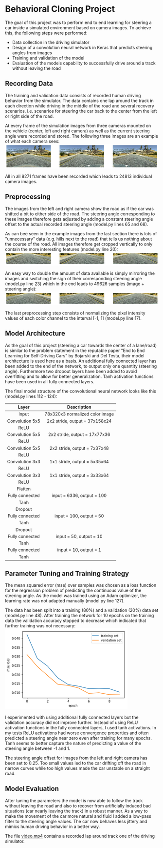 # **Behavioral Cloning Project**

The goal of this project was to perform end to end learning for steering a car inside a simulated environment based on camera images.
To achieve this, the following steps were performed:
* Data collection in the driving simulator
* Design of a convolution neural network in Keras that predicts steering angles from images
* Training and validation of the model 
* Evaluation of the models capability to successfully drive around a track without leaving the road


[//]: # (Image References)
[images_orig]: ./images_orig.png "Recorded images (center, left and right camera)"
[images_cropped]: ./images_cropped.png "Images cropped to exclude unnecessary data"
[images_mirrored]: ./images_cropped_mirrored.png "Mirrored images"
[loss_function]: ./training_loss.png "MSE loss for training and validation data"


## Recording Data

The training and validation data consists of recorded human driving behavior from the simulator. 
The data contains one lap around the track in each direction while driving in the middle of the road and several recovery scenarios, i.e. scenarios for steering the car back to the center from the left or right side of the road.

At every frame of the simulation images from three cameras mounted on the vehicle (center, left and right camera) as well as the current steering angle were recorded and stored.
The following three images are an example of what each camera sees:
![alt text][images_orig]

All in all 8271 frames have been recorded which leads to 24813 individual camera images. 


## Preprocessing

The images from the left and right camera show the road as if the car was shifted a bit to either side of the road. 
The steering angle corresponding to these images therefore gets adjusted by adding a constant steering angle offset to the actual recorded steering angle (model.py lines 65 and 68). 

As can bee seen in the example images from the last section there is lots of "unnecessary" data (e.g. hills next to the road) that tells us nothing about the course of the road. 
All images therefore get cropped vertically to only contain the more interesting features (model.py line 20):
![alt text][images_cropped]

An easy way to double the amount of data available is simply mirroring the images and switching the sign of their corresponding steering angle (model.py line 23) which in the end leads to 49626 samples (image + steering angle):
![alt text][images_mirrored]

The last preprocessing step consists of normalizing the pixel intensity values of each color channel to the interval [-1, 1] (model.py line 17).  

## Model Architecture 

As the goal of this project (steering a car towards the center of a lane/road) is similar to the problem statement in the reputable paper "End to End Learning for Self-Driving Cars" by Bojarski and Del Testa, their model architecture is used here as a basis. 
An additional fully connected layer has been added to the end of the network, to output only one quantity (steering angle). 
Furthermore two dropout layers have been added to avoid overfitting and to allow for better generalization.
Tanh activation functions have been used in all fully connected layers.

The final model structure of the convolutional neural network looks like this (model.py lines 112 - 124):

| Layer         		|     Description	        					| 
|:---------------------:|:------------------------------:| 
| Input         		| 78x320x3 normalized color image   	| 
| Convolution 5x5 | 2x2 stride, output = 37x158x24 	|
| ReLU					       |			                               |
| Convolution 5x5 | 2x2 stride, output = 17x77x36 	|
| ReLU					       |    |
| Convolution 5x5 | 2x2 stride, output = 7x37x48 	|
| ReLU					       | |
| Convolution 3x3 | 1x1 stride, output = 5x35x64 	|
| ReLU					       | |
| Convolution 3x3 | 1x1 stride, output = 3x33x64 	|
| ReLU					       | |
| Flatten        |  	|		       
| Fully connected		| input = 6336, output = 100  	|
| Tanh					       |			  |
| Dropout					       |		    |
| Fully connected		| input = 100, output = 50   	|
| Tanh					       |			       |
| Dropout					       |		   |
| Fully connected		| input = 50, output = 10  	|
| Tanh					       |				   |
| Fully connected		| input = 10, output = 1    	|
| Tanh				     |         									|


## Parameter Tuning and Training Strategy

The mean squared error (mse) over samples was chosen as a loss function for the regression problem of predicting the continuous value of the steering angle.
As the model was trained using an Adam optimizer, the learning rate was not adapted manually (model.py line 127). 

The data has been split into a training (80%) and a validation (20%) data set (model.py line 48). 
After training the network for 10 epochs on the training data the validation accuracy stopped to decrease which indicated that further training was not necessary:
![alt text][loss_function]

I experimented with using additional fully connected layers but the validation accuracy did not improve further. 
Instead of using ReLU activation functions in the fully connected layers, I used tanh activations. 
In my tests ReLU activations had worse convergence properties and often predicted a steering angle near zero even after training for many epochs. Tanh seems to better capture the nature of predicting a value of the steering angle between -1 and 1.

The steering angle offset for images from the left and right camera has been set to 0.25. 
Too small values led to the car drifting off the road in narrow curves while too high values made the car unstable on a straight road.


## Model Evaluation

After tuning the parameters the model is now able to follow the track without leaving the road and also to recover from artificially induced bad situations (car nearly leaving the track) in a robust manner.
As a way to make the movement of the car more natural and fluid I added a low-pass filter to the steering angle values. 
The car now behaves less jittery and mimics human driving behavior in a better way.

The file [video.mp4](https://github.com/Corni33/CarND_P3_BehaviorCloning/blob/master/video.mp4) contains a recorded lap around track one of the driving simulator.


